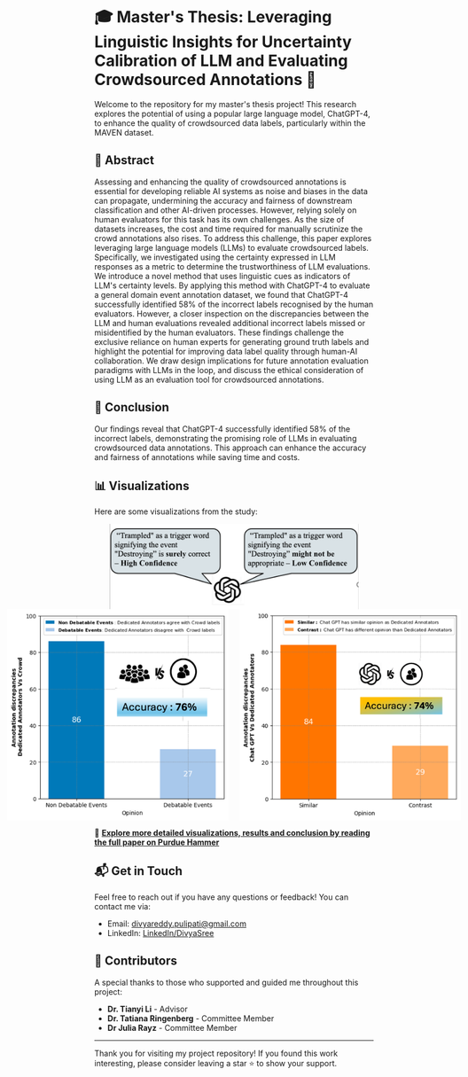 
# 🎓 Master's Thesis: Leveraging Linguistic Insights for Uncertainty Calibration of LLM and Evaluating Crowdsourced Annotations 🚀

Welcome to the repository for my master's thesis project! This research explores the potential of using a popular large language model, ChatGPT-4, to enhance the quality of crowdsourced data labels, particularly within the MAVEN dataset.

## 📝 Abstract
Assessing and enhancing the quality of crowdsourced annotations is essential for developing reliable AI systems as noise and biases in the data can propagate, undermining the accuracy and fairness of downstream classification and other AI-driven processes. However, relying solely on human evaluators for this task has its own challenges. As the size of datasets increases, the cost and time required for manually scrutinize the crowd annotations also rises. To address this challenge, this paper explores leveraging large language models (LLMs) to evaluate crowdsourced labels. Specifically, we investigated using the certainty expressed in LLM responses as a metric to determine the trustworthiness of LLM evaluations.
We introduce a novel method that uses linguistic cues as indicators of LLM's certainty levels. By applying this method with ChatGPT-4 to evaluate a general domain event annotation dataset, we found that ChatGPT-4 successfully identified 58\% of the incorrect labels recognised by the human evaluators. However, a closer inspection on the discrepancies between the LLM and human evaluations revealed additional incorrect labels missed or misidentified by the human evaluators. These findings challenge the exclusive reliance on human experts for generating ground truth labels and highlight the potential for improving data label quality through human-AI collaboration. We draw design implications for future annotation evaluation paradigms with LLMs in the loop, and discuss the ethical consideration of using LLM as an evaluation tool for crowdsourced annotations.


## 🎯 Conclusion
Our findings reveal that ChatGPT-4 successfully identified 58% of the incorrect labels, demonstrating the promising role of LLMs in evaluating crowdsourced data annotations. This approach can enhance the accuracy and fairness of annotations while saving time and costs.

## 📊 Visualizations
Here are some visualizations from the study:

<div style="display: flex; justify-content: center;">
  <!-- Smaller Image -->
  <img src="Picture3.png" alt="Visualization 3" width="450"/>
</div>



<!-- Larger Images Side by Side -->
<div style="display: flex; justify-content: center; gap: 20px;">
  <img src="Picture1.png" alt="Visualization 1" width="400"/>
  <img src="Picture2.png" alt="Visualization 2" width="400"/>
</div>

🔗 **[Explore more detailed visualizations, results and conclusion by reading the full paper on Purdue Hammer](https://hammer.purdue.edu/articles/thesis/Leveraging_Linguistic_Insights_for_Uncertainty_Calibration_of_ChatGPT_and_Evaluating_Crowdsourced_Annotations/26214551)**

## 📬 Get in Touch
Feel free to reach out if you have any questions or feedback! You can contact me via:

- Email: [divyareddy.pulipati@gmail.com](mailto:divyareddy.pulipati@gmail.com)
- LinkedIn: [LinkedIn/DivyaSree](https://www.linkedin.com/in/divya-sree-pv/)

## 🙌 Contributors
A special thanks to those who supported and guided me throughout this project:

- **Dr. Tianyi Li** - Advisor
- **Dr. Tatiana Ringenberg** - Committee Member
- **Dr Julia Rayz** - Committee Member

---

Thank you for visiting my project repository! If you found this work interesting, please consider leaving a star ⭐ to show your support.
